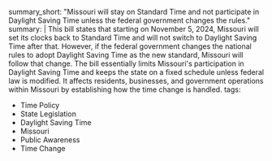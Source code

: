 summary_short: "Missouri will stay on Standard Time and not participate in Daylight Saving Time unless the federal government changes the rules."
summary: |
  This bill states that starting on November 5, 2024, Missouri will set its clocks back to Standard Time and will not switch to Daylight Saving Time after that. However, if the federal government changes the national rules to adopt Daylight Saving Time as the new standard, Missouri will follow that change. The bill essentially limits Missouri's participation in Daylight Saving Time and keeps the state on a fixed schedule unless federal law is modified. It affects residents, businesses, and government operations within Missouri by establishing how the time change is handled.
tags:
  - Time Policy
  - State Legislation
  - Daylight Saving Time
  - Missouri
  - Public Awareness
  - Time Change
